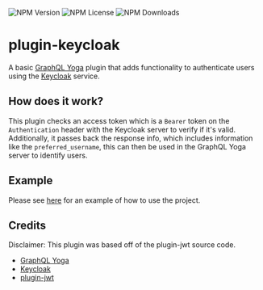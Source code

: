 ![NPM Version](https://img.shields.io/npm/v/%40nexirift%2Fplugin-keycloak)
![NPM License](https://img.shields.io/npm/l/%40nexirift%2Fplugin-keycloak)
![NPM Downloads](https://img.shields.io/npm/dt/%40nexirift%2Fplugin-keycloak)

# plugin-keycloak
A basic [GraphQL Yoga](https://github.com/dotansimha/graphql-yoga) plugin that adds functionality to authenticate users using the [Keycloak](https://www.keycloak.org/) service.

## How does it work?

This plugin checks an access token which is a `Bearer` token on the `Authentication` header with the Keycloak server to verify if it's valid. Additionally, it passes back the response info, which includes information like the `preferred_username`, this can then be used in the GraphQL Yoga server to identify users.

## Example

Please see [here](https://github.com/Nexirift/plugin-keycloak-example) for an example of how to use the project.

## Credits

Disclaimer: This plugin was based off of the plugin-jwt source code.

- [GraphQL Yoga](https://github.com/dotansimha/graphql-yoga)
- [Keycloak](https://www.keycloak.org/)
- [plugin-jwt](https://github.com/dotansimha/graphql-yoga/tree/main/packages/plugins/jwt)
